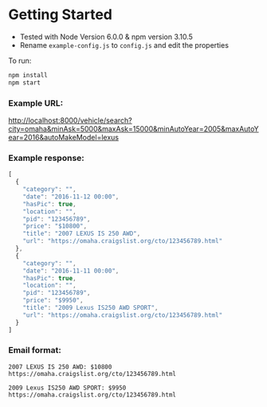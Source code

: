 # Getting Started
- Tested with Node Version 6.0.0 & npm version 3.10.5
- Rename `example-config.js` to `config.js` and edit the properties

To run:
```bash
npm install
npm start
```

### Example URL:
[http://localhost:8000/vehicle/search?city=omaha&minAsk=5000&maxAsk=15000&minAutoYear=2005&maxAutoYear=2016&autoMakeModel=lexus](http://localhost:8000/vehicle/search?city=omaha&minAsk=5000&maxAsk=15000&minAutoYear=2005&maxAutoYear=2016&autoMakeModel=lexus)

### Example response:

```javascript
[
  {
    "category": "",
    "date": "2016-11-12 00:00",
    "hasPic": true,
    "location": "",
    "pid": "123456789",
    "price": "$10800",
    "title": "2007 LEXUS IS 250 AWD",
    "url": "https://omaha.craigslist.org/cto/123456789.html"
  },
  {
    "category": "",
    "date": "2016-11-11 00:00",
    "hasPic": true,
    "location": "",
    "pid": "123456789",
    "price": "$9950",
    "title": "2009 Lexus IS250 AWD SPORT",
    "url": "https://omaha.craigslist.org/cto/123456789.html"
  }
]
```

### Email format:
```
2007 LEXUS IS 250 AWD: $10800
https://omaha.craigslist.org/cto/123456789.html

2009 Lexus IS250 AWD SPORT: $9950
https://omaha.craigslist.org/cto/123456789.html
```
